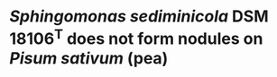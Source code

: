# *Sphingomonas sediminicola* DSM 18106<sup>T</sup> does not form nodules on *Pisum sativum* (pea)

